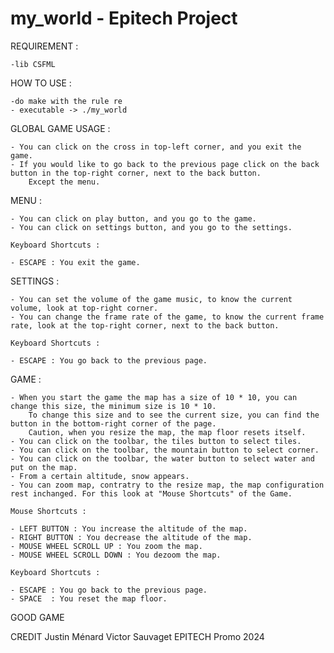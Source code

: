 # my_world - Epitech Project






REQUIREMENT :

    -lib CSFML

HOW TO USE :

    -do make with the rule re
    - executable -> ./my_world

GLOBAL GAME USAGE :

    - You can click on the cross in top-left corner, and you exit the game.
    - If you would like to go back to the previous page click on the back button in the top-right corner, next to the back button.
        Except the menu.


MENU :

    - You can click on play button, and you go to the game.
    - You can click on settings button, and you go to the settings.

    Keyboard Shortcuts :

    - ESCAPE : You exit the game.

SETTINGS :

    - You can set the volume of the game music, to know the current volume, look at top-right corner.
    - You can change the frame rate of the game, to know the current frame rate, look at the top-right corner, next to the back button.

    Keyboard Shortcuts :

    - ESCAPE : You go back to the previous page.

GAME :

    - When you start the game the map has a size of 10 * 10, you can change this size, the minimum size is 10 * 10.
        To change this size and to see the current size, you can find the button in the bottom-right corner of the page.
        Caution, when you resize the map, the map floor resets itself.
    - You can click on the toolbar, the tiles button to select tiles.
    - You can click on the toolbar, the mountain button to select corner.
    - You can click on the toolbar, the water button to select water and put on the map.
    - From a certain altitude, snow appears.
    - You can zoom map, contratry to the resize map, the map configuration rest inchanged. For this look at "Mouse Shortcuts" of the Game.

    Mouse Shortcuts :

    - LEFT BUTTON : You increase the altitude of the map.
    - RIGHT BUTTON : You decrease the altitude of the map.
    - MOUSE WHEEL SCROLL UP : You zoom the map.
    - MOUSE WHEEL SCROLL DOWN : You dezoom the map.

    Keyboard Shortcuts :

    - ESCAPE : You go back to the previous page.
    - SPACE  : You reset the map floor.

GOOD GAME

CREDIT
Justin Ménard
Victor Sauvaget
EPITECH Promo 2024
